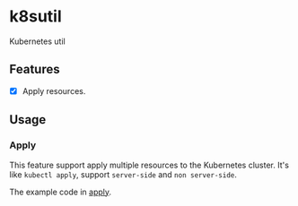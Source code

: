 # k8sutil

Kubernetes util

## Features

- [x] Apply resources.

## Usage

### Apply

This feature support apply multiple resources to the Kubernetes cluster. It's like `kubectl apply`, support `server-side` and `non server-side`.

The example code in [apply](./examples/apply).
